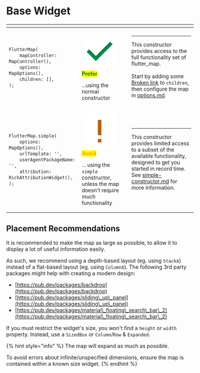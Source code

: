 # Base Widget

<table data-card-size="large" data-view="cards" data-full-width="true"><thead><tr><th></th><th></th><th></th></tr></thead><tbody><tr><td><pre class="language-dart"><code class="lang-dart">FlutterMap(
    mapController: MapController(),
    options: MapOptions(),
    children: [],
);
</code></pre></td><td><p><img src="../../.gitbook/assets/Okay Icon" alt="" data-size="line"> <mark style="color:green;"><strong>Prefer</strong></mark></p><p>...using the normal constructor</p></td><td><hr><p>This constructor provides access to the full functionality set of flutter_map.<br><br>Start by adding some <a data-mention href="broken-reference">Broken link</a> to <code>children</code>, then configure the map in <a data-mention href="../options.md">options.md</a>.</p></td></tr><tr><td><pre class="language-dart"><code class="lang-dart">FlutterMap.simple(
    options: MapOptions(),
    urlTemplate: '',
    userAgentPackageName: '',
    attribution: RichAttributionWidget(),
);
</code></pre></td><td><p><img src="../../.gitbook/assets/Exclamation Icon" alt="" data-size="line"><mark style="color:orange;"><strong>Avoid</strong></mark></p><p>... using the <code>simple</code> constructor, unless the map doesn't require much functionality</p></td><td><hr><p>This constructor provides limited access to a subset of the available functionality, designed to get you started in record time.<br>See <a data-mention href="simple-constructor.md">simple-constructor.md</a> for more information.</p></td></tr></tbody></table>

## Placement Recommendations

It is recommended to make the map as large as possible, to allow it to display a lot of useful information easily.

As such, we recommend using a depth-based layout (eg. using `Stack`s) instead of a flat-based layout (eg. using `Column`s). The following 3rd party packages might help with creating a modern design:

* [https://pub.dev/packages/backdrop](https://pub.dev/packages/backdrop)
* [https://pub.dev/packages/sliding\_up\_panel](https://pub.dev/packages/sliding\_up\_panel)
* [https://pub.dev/packages/material\_floating\_search\_bar\_2](https://pub.dev/packages/material\_floating\_search\_bar\_2)

If you must restrict the widget's size, you won't find a `height` or `width` property. Instead, use a `SizedBox` or `Column`/`Row` & `Expanded`.

{% hint style="info" %}
The map will expand as much as possible.

To avoid errors about infinite/unspecified dimensions, ensure the map is contained within a known size widget.
{% endhint %}
